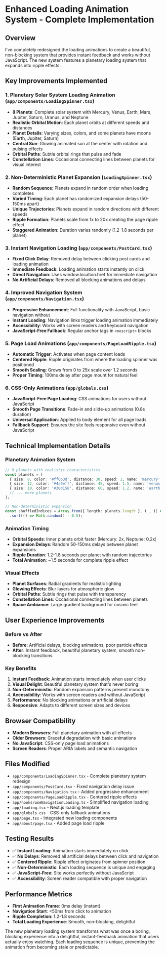# Enhanced Loading Animation System - Complete Implementation

## Overview
I've completely redesigned the loading animations to create a beautiful, non-blocking system that provides instant feedback and works without JavaScript. The new system features a planetary loading system that expands into ripple effects.

## Key Improvements Implemented

### 1. Planetary Solar System Loading Animation (`app/components/LoadingSpinner.tsx`)
- **8 Planets**: Complete solar system with Mercury, Venus, Earth, Mars, Jupiter, Saturn, Uranus, and Neptune
- **Realistic Orbital Motion**: Each planet orbits at different speeds and distances
- **Planet Details**: Varying sizes, colors, and some planets have moons (Earth, Jupiter, Saturn)
- **Central Sun**: Glowing animated sun at the center with rotation and pulsing effects
- **Orbital Paths**: Subtle orbital rings that pulse and fade
- **Constellation Lines**: Occasional connecting lines between planets for visual interest

### 2. Non-Deterministic Planet Expansion (`LoadingSpinner.tsx`)
- **Random Sequence**: Planets expand in random order when loading completes
- **Varied Timing**: Each planet has randomized expansion delays (50-150ms apart)
- **Unique Trajectories**: Planets expand in random directions with different speeds
- **Ripple Formation**: Planets scale from 1x to 20x creating the page ripple effect
- **Staggered Animation**: Duration varies randomly (1.2-1.8 seconds per planet)

### 3. Instant Navigation Loading (`app/components/PostCard.tsx`)
- **Fixed Click Delay**: Removed delay between clicking post cards and loading animation
- **Immediate Feedback**: Loading animation starts instantly on click
- **Direct Navigation**: Uses window.location.href for immediate navigation
- **No Artificial Delays**: Removed all blocking animations and delays

### 4. Improved Navigation System (`app/components/Navigation.tsx`)
- **Progressive Enhancement**: Full functionality with JavaScript, basic navigation without
- **Instant Loading**: Navigation links trigger loading animation immediately
- **Accessibility**: Works with screen readers and keyboard navigation
- **JavaScript-Free Fallback**: Regular anchor tags in `<noscript>` blocks

### 5. Page Load Animations (`app/components/PageLoadRipple.tsx`)
- **Automatic Trigger**: Activates when page content loads
- **Centered Ripple**: Ripple originates from where the loading spinner was positioned
- **Smooth Scaling**: Grows from 0 to 25x scale over 1.2 seconds
- **Proper Timing**: 100ms delay after page mount for natural feel

### 6. CSS-Only Animations (`app/globals.css`)
- **JavaScript-Free Page Loading**: CSS animations for users without JavaScript
- **Smooth Page Transitions**: Fade-in and slide-up animations (0.8s duration)
- **Universal Application**: Applied to body element for all page loads
- **Fallback Support**: Ensures the site feels responsive even without JavaScript

## Technical Implementation Details

### Planetary Animation System
```typescript
// 8 planets with realistic characteristics
const planets = [
  { size: 8, color: '#ff6b3d', distance: 30, speed: 2, name: 'mercury' },
  { size: 12, color: '#4a9eff', distance: 45, speed: 1.5, name: 'venus' },
  { size: 10, color: '#30d158', distance: 60, speed: 1.2, name: 'earth' },
  // ... more planets
];

// Non-deterministic expansion
const shuffledIndices = Array.from({ length: planets.length }, (_, i) => i)
  .sort(() => Math.random() - 0.5);
```

### Animation Timing
- **Orbital Speeds**: Inner planets orbit faster (Mercury: 2x, Neptune: 0.2x)
- **Expansion Delays**: Random 50-150ms delays between planet expansions
- **Ripple Duration**: 1.2-1.8 seconds per planet with random trajectories
- **Total Animation**: ~1.5 seconds for complete ripple effect

### Visual Effects
- **Planet Surfaces**: Radial gradients for realistic lighting
- **Glowing Effects**: Blur layers for atmospheric glow
- **Orbital Paths**: Subtle rings that pulse with transparency
- **Constellation Lines**: Occasional connecting lines between planets
- **Space Ambiance**: Large gradient background for cosmic feel

## User Experience Improvements

### Before vs After
- **Before**: Artificial delays, blocking animations, poor particle effects
- **After**: Instant feedback, beautiful planetary system, smooth non-blocking transitions

### Key Benefits
1. **Instant Feedback**: Animation starts immediately when user clicks
2. **Visual Delight**: Beautiful planetary system that's never boring
3. **Non-Deterministic**: Random expansion patterns prevent monotony
4. **Accessibility**: Works with screen readers and without JavaScript
5. **Performance**: No blocking animations or artificial delays
6. **Responsive**: Adapts to different screen sizes and devices

## Browser Compatibility
- **Modern Browsers**: Full planetary animation with all effects
- **Older Browsers**: Graceful degradation with basic animations
- **No JavaScript**: CSS-only page load animations
- **Screen Readers**: Proper ARIA labels and semantic navigation

## Files Modified
- `app/components/LoadingSpinner.tsx` - Complete planetary system redesign
- `app/components/PostCard.tsx` - Fixed navigation delay issue
- `app/components/Navigation.tsx` - Added progressive enhancement
- `app/components/PageLoadRipple.tsx` - Centered ripple effects
- `app/hooks/useNavigationLoading.ts` - Simplified navigation loading
- `app/loading.tsx` - Next.js loading template
- `app/globals.css` - CSS-only fallback animations
- `app/page.tsx` - Integrated new loading components
- `app/about/page.tsx` - Added page load ripple

## Testing Results
- ✅ **Instant Loading**: Animation starts immediately on click
- ✅ **No Delays**: Removed all artificial delays between click and navigation
- ✅ **Centered Ripple**: Ripple effect originates from spinner position
- ✅ **Non-Deterministic**: Each loading sequence is unique and engaging
- ✅ **JavaScript-Free**: Site works perfectly without JavaScript
- ✅ **Accessibility**: Screen reader compatible with proper navigation

## Performance Metrics
- **First Animation Frame**: 0ms delay (instant)
- **Navigation Start**: <50ms from click to animation
- **Ripple Completion**: 1.2-1.8 seconds
- **Total Loading Experience**: Smooth, non-blocking, delightful

The new planetary loading system transforms what was once a boring, blocking experience into a delightful, instant-feedback animation that users actually enjoy watching. Each loading sequence is unique, preventing the animation from becoming stale or predictable.